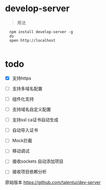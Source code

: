 # develop-server

> 用法

````
  npm install develop-server -g
  ds
  open http://localhost
  
````

# todo 

- [X] 支持https 
- [ ] 支持多域名配置
- [ ] 组件化支持
- [ ] 支持域名自定义配置
- [ ] 支持ssl ca证书自动生成
- [ ] 自动导入证书
- [ ] Mock拦截
- [ ] 移动调试
- [ ] 接收sockets 自动添加项目
- [ ] 接收项目依赖分析


原始版本
https://github.com/talentui/dev-server



